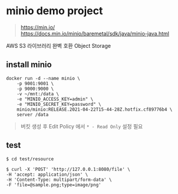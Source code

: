 # minio demo project 

> <https://min.io/>  
> <https://docs.min.io/minio/baremetal/sdk/java/minio-java.html>

AWS S3 라이브러리 완벽 호환 Object Storage   

## install minio

```shell
docker run -d --name minio \
    -p 9001:9001 \
    -p 9000:9000 \
    -v ~/mnt:/data \
    -e "MINIO_ACCESS_KEY=admin" \
    -e "MINIO_SECRET_KEY=password" \
    minio/minio:RELEASE.2021-04-22T15-44-28Z.hotfix.cf89776b4 \
    server /data
```

> 버킷 생성 후 Edit Policy 에서 `* - Read Only` 설정 필요

## test

```shell
$ cd test/resource

$ curl -X 'POST' 'http://127.0.0.1:8080/file' \
-H 'accept: application/json' \
-H 'Content-Type: multipart/form-data' \
-F 'file=@sample.png;type=image/png'
```
